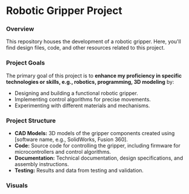 # Robotic Gripper Project

### Overview
This repository houses the development of a robotic gripper. Here, you'll find design files, code, and other resources related to this project.

### Project Goals
The primary goal of this project is to **enhance my proficiency in specific technologies or skills, e.g., robotics, programming, 3D modeling** by:

* Designing and building a functional robotic gripper.
* Implementing control algorithms for precise movements.
* Experimenting with different materials and mechanisms.

### Project Structure
* **CAD Models:** 3D models of the gripper components created using [software name, e.g., SolidWorks, Fusion 360].
* **Code:** Source code for controlling the gripper, including firmware for microcontrollers and control algorithms.
* **Documentation:** Technical documentation, design specifications, and assembly instructions.
* **Testing:** Results and data from testing and validation.

### Visuals
